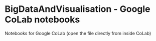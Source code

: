 # BigDataAndVisualisation - Google CoLab notebooks
Notebooks for Google CoLab (open the file directly from inside CoLab)
